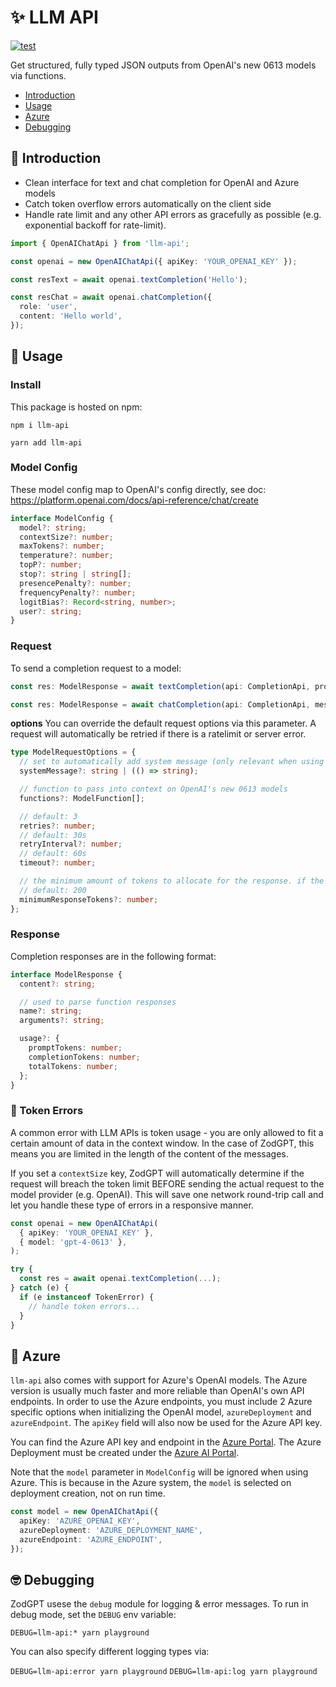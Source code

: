 # ✨ LLM API

[![test](https://github.com/dzhng/llm-api/actions/workflows/test.yml/badge.svg?branch=main&event=push)](https://github.com/dzhng/llm-api/actions/workflows/test.yml)

Get structured, fully typed JSON outputs from OpenAI's new 0613 models via functions.

- [Introduction](#-introduction)
- [Usage](#-usage)
- [Azure](#-azure)
- [Debugging](#-debugging)

## 👋 Introduction

- Clean interface for text and chat completion for OpenAI and Azure models
- Catch token overflow errors automatically on the client side
- Handle rate limit and any other API errors as gracefully as possible (e.g. exponential backoff for rate-limit).

```typescript
import { OpenAIChatApi } from 'llm-api';

const openai = new OpenAIChatApi({ apiKey: 'YOUR_OPENAI_KEY' });

const resText = await openai.textCompletion('Hello');

const resChat = await openai.chatCompletion({
  role: 'user',
  content: 'Hello world',
});
```

## 🔨 Usage

### Install

This package is hosted on npm:

```
npm i llm-api
```

```
yarn add llm-api
```

### Model Config

These model config map to OpenAI's config directly, see doc:
https://platform.openai.com/docs/api-reference/chat/create

```typescript
interface ModelConfig {
  model?: string;
  contextSize?: number;
  maxTokens?: number;
  temperature?: number;
  topP?: number;
  stop?: string | string[];
  presencePenalty?: number;
  frequencyPenalty?: number;
  logitBias?: Record<string, number>;
  user?: string;
}
```

### Request

To send a completion request to a model:

```typescript
const res: ModelResponse = await textCompletion(api: CompletionApi, prompt: string, options: ModelRequestOptions);

const res: ModelResponse = await chatCompletion(api: CompletionApi, messages: ChatCompletionRequestMessage, options: ModelRequestOptions);
```

**options**
You can override the default request options via this parameter. A request will automatically be retried if there is a ratelimit or server error.

```typescript
type ModelRequestOptions = {
  // set to automatically add system message (only relevant when using textCompletion on a chat API)
  systemMessage?: string | (() => string);

  // function to pass into context on OpenAI's new 0613 models
  functions?: ModelFunction[];

  // default: 3
  retries?: number;
  // default: 30s
  retryInterval?: number;
  // default: 60s
  timeout?: number;

  // the minimum amount of tokens to allocate for the response. if the request is predicted to not have enough tokens, it will automatically throw a 'TokenError' without sending the request
  // default: 200
  minimumResponseTokens?: number;
};
```

### Response

Completion responses are in the following format:

```typescript
interface ModelResponse {
  content?: string;

  // used to parse function responses
  name?: string;
  arguments?: string;

  usage?: {
    promptTokens: number;
    completionTokens: number;
    totalTokens: number;
  };
}
```

### 📃 Token Errors

A common error with LLM APIs is token usage - you are only allowed to fit a certain amount of data in the context window. In the case of ZodGPT, this means you are limited in the length of the content of the messages.

If you set a `contextSize` key, ZodGPT will automatically determine if the request will breach the token limit BEFORE sending the actual request to the model provider (e.g. OpenAI). This will save one network round-trip call and let you handle these type of errors in a responsive manner.

```typescript
const openai = new OpenAIChatApi(
  { apiKey: 'YOUR_OPENAI_KEY' },
  { model: 'gpt-4-0613' },
);

try {
  const res = await openai.textCompletion(...);
} catch (e) {
  if (e instanceof TokenError) {
    // handle token errors...
  }
}
```

## 🔷 Azure

`llm-api` also comes with support for Azure's OpenAI models. The Azure version is usually much faster and more reliable than OpenAI's own API endpoints. In order to use the Azure endpoints, you must include 2 Azure specific options when initializing the OpenAI model, `azureDeployment` and `azureEndpoint`. The `apiKey` field will also now be used for the Azure API key.

You can find the Azure API key and endpoint in the [Azure Portal](https://portal.azure.com/). The Azure Deployment must be created under the [Azure AI Portal](https://oai.azure.com/).

Note that the `model` parameter in `ModelConfig` will be ignored when using Azure. This is because in the Azure system, the `model` is selected on deployment creation, not on run time.

```typescript
const model = new OpenAIChatApi({
  apiKey: 'AZURE_OPENAI_KEY',
  azureDeployment: 'AZURE_DEPLOYMENT_NAME',
  azureEndpoint: 'AZURE_ENDPOINT',
});
```

## 🤓 Debugging

ZodGPT usese the `debug` module for logging & error messages. To run in debug mode, set the `DEBUG` env variable:

`DEBUG=llm-api:* yarn playground`

You can also specify different logging types via:

`DEBUG=llm-api:error yarn playground`
`DEBUG=llm-api:log yarn playground`
